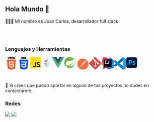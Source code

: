 ## Hola Mundo 👋
  👨🏽‍💻 Mi nombre es Juan Carlos, desarrollador full stack 
 
 <!-- 🤓 Soy una persona en busca de nuevos desafios es por eso que siempre me encuentro en constante aprendizaje.
   
  
 ⠀⠀<img height="30" align="left" src="https://media.giphy.com/media/ie22ZfuaW35JnAlLXU/giphy.gif">
 <img height="30" align="left" src="https://media.giphy.com/media/ie22ZfuaW35JnAlLXU/giphy.gif">⠀
 <img height="30" align="left" src="https://media.giphy.com/media/ie22ZfuaW35JnAlLXU/giphy.gif">⠀
 <img height="30" align="left" src="https://media.giphy.com/media/ie22ZfuaW35JnAlLXU/giphy.gif">⠀⠀⠀<img src="https://media.giphy.com/media/oGb5zFRuwGoc8/giphy.gif" align="left" height="90px"/> -->
 
  <br>
  
  <br>
  
 ### Lenguajes y Herramientas
 
 <div>
<img height="40" align="left" src="https://github.com/juancarlos2v/juancarlos2v/blob/2d3276d21141b75c45b22a19184d78efd46d994e/iconos/html-5.png">
<img height="40" align="left" src="https://github.com/juancarlos2v/juancarlos2v/blob/2d3276d21141b75c45b22a19184d78efd46d994e/iconos/css-3.png">
<img height="35" align="left" src="https://github.com/juancarlos2v/juancarlos2v/blob/2d3276d21141b75c45b22a19184d78efd46d994e/iconos/js.png">
<img height="35" align="left" src="https://github.com/juancarlos2v/juancarlos2v/blob/2d3276d21141b75c45b22a19184d78efd46d994e/iconos/java.png">
<img height="35" align="left" src="https://github.com/juancarlos2v/juancarlos2v/blob/2d3276d21141b75c45b22a19184d78efd46d994e/iconos/vue.png">
<img height="35" align="left" src="https://github.com/juancarlos2v/juancarlos2v/blob/2d3276d21141b75c45b22a19184d78efd46d994e/iconos/spring.png">
<img height="45" align="left" src="https://github.com/juancarlos2v/juancarlos2v/blob/eed0f48c875758c2b6e04e13b1cacc5f1645f8a4/iconos/postman.svg">
<img height="40" align="left" src="https://github.com/juancarlos2v/juancarlos2v/blob/84d56893dd963085b3fe2adb598c3191f4abae0b/iconos/git.png">
<img height="40" align="left" src="https://github.com/juancarlos2v/juancarlos2v/blob/84d56893dd963085b3fe2adb598c3191f4abae0b/iconos/intellij.png">
<img height="40" align="left" src="https://raw.githubusercontent.com/github/explore/80688e429a7d4ef2fca1e82350fe8e3517d3494d/topics/visual-studio-code/visual-studio-code.png">
<img height="35" align="left" src="https://github.com/juancarlos2v/juancarlos2v/blob/2d3276d21141b75c45b22a19184d78efd46d994e/iconos/photoshop.png"> <br>
</div>

<!--
<img height="40" align="left" src="">
<img height="40" align="left" src=""> -->
<br>
<br>

<br>

<div>
<p> 📩 Si crees que puedo aportar en alguno de tus proyectos no dudes en contactarme. </p>
</div>
  
### Redes

<a href="https://www.linkedin.com/in/juancarlos-vilcherrez/"  target="_blank"> <img src="https://img.shields.io/badge/-Linkedin-0e76a8?style=flat-square&logo=Linkedin&logoColor=white&link=LINK-DO-SEU-LINKEDIN" /></a> 
<a href="https://www.instagram.com/juancarlos2v"  target="_blank"><img src="https://img.shields.io/badge/-Instagram-DF0174?style=flat-square&labelColor=DF0174&logo=instagram&logoColor=white&link=LINK-DO-SEU-INSTAGRAM"/></a> 
<!--
**juancarlos2v/juancarlos2v** is a ✨ _special_ ✨ repository because its `README.md` (this file) appears on your GitHub profile.

Here are some ideas to get you started:

- 🔭 I’m currently working on ...
- 🌱 I’m currently learning ...
- 👯 I’m looking to collaborate on ...
- 🤔 I’m looking for help with ...
- 💬 Ask me about ...
- 📫 How to reach me: ...
- 😄 Pronouns: ...
- ⚡ Fun fact: ...
-->
